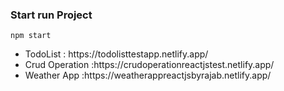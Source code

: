 <h3> Start run Project </h3>

```
npm start
```

<ul>
 <li> TodoList : https://todolisttestapp.netlify.app/
   <li> Crud Operation :https://crudoperationreactjstest.netlify.app/
      <li> Weather App :https://weatherappreactjsbyrajab.netlify.app/
 </ul>
